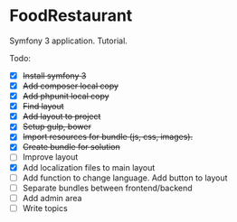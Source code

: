 # FoodRestaurant
Symfony 3 application. Tutorial.

Todo:

- [X] ~~Install symfony 3~~
- [X] ~~Add composer local copy~~
- [X] ~~Add phpunit local copy~~
- [X] ~~Find layout~~
- [X] ~~Add layout to project~~
- [X] ~~Setup gulp, bower~~
- [X] ~~Import resources for bundle (js, css, images).~~
- [X] ~~Create bundle for solution~~
- [ ] Improve layout
- [X] Add localization files to main layout
- [ ] Add function to change language. Add button to layout
- [ ] Separate bundles between frontend/backend
- [ ] Add admin area
- [ ] Write topics
